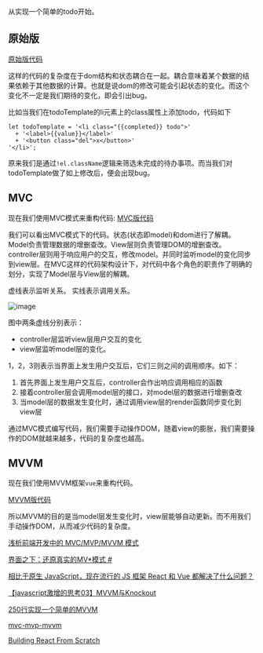 从实现一个简单的todo开始。

## 原始版
[原始版代码](./vanillajs/index.html)

这样的代码的复杂度在于dom结构和状态耦合在一起。耦合意味着某个数据的结果依赖于其他数据的计算。也就是说dom的修改可能会引起状态的变化。而这个变化不一定是我们期待的变化，即会引出bug。

比如当我们在todoTemplate的li元素上的class属性上添加todo，代码如下
```
let todoTemplate = '<li class="{{completed}} todo">' 
  + '<label>{{value}}</label>' 
  + '<button class="del">x</button>'
'</li>';
```

原来我们是通过`!el.className`逻辑来筛选未完成的待办事项。而当我们对todoTemplate做了如上修改后，便会出现bug。

## MVC

现在我们使用MVC模式来重构代码:
[MVC版代码](./MVC/MVC.html)


我们可以看出MVC模式下的代码。状态(状态即model)和dom进行了解耦。
Model负责管理数据的增删查改。View层则负责管理DOM的增删查改。controller层则用于响应用户的交互，修改model。并同时监听model的变化同步到view层。在MVC这样的代码架构设计下，对代码中各个角色的职责作了明确的划分，实现了Model层与View层的解耦。

虚线表示监听关系。
实线表示调用关系。

![image](https://user-images.githubusercontent.com/12481194/109470787-d9151a80-7aaa-11eb-8df7-06216622cda8.png)


图中两条虚线分别表示：
+ controller层监听view层用户交互的变化
+ view层监听model层的变化。

1，2，3则表示当界面上发生用户交互后，它们三则之间的调用顺序。如下：

1. 首先界面上发生用户交互后，controller会作出响应调用相应的函数
2. 接着controller层会调用model层的接口，对model层的数据进行增删查改
3. 当model层的数据发生变化时，通过调用view层的render函数同步变化到view层

通过MVC模式编写代码，我们需要手动操作DOM，随着view的膨胀，我们需要操作的DOM就越来越多，代码的复杂度也越高。

## MVVM
现在我们使用MVVM框架`vue`来重构代码。

[MVVM版代码](./MVVM/mvvm.html)

所以MVVM的目的是当model层发生变化时，view层能够自动更新。而不用我们手动操作DOM，从而减少代码的复杂度。



[浅析前端开发中的 MVC/MVP/MVVM 模式
](https://juejin.cn/post/6844903480126078989)

[界面之下：还原真实的MV*模式 #](https://github.com/livoras/blog/issues/11)

[相比于原生 JavaScript，现在流行的 JS 框架 React 和 Vue 都解决了什么问题？
](https://www.zhihu.com/question/358226500)

[【javascript激增的思考03】MVVM与Knockout
](https://www.cnblogs.com/yexiaochai/p/3148382.html)

[250行实现一个简单的MVVM
](https://zhuanlan.zhihu.com/p/24475845)

[mvc-mvp-mvvm
](https://github.com/shuizhubocai/mvc-mvp-mvvm)

[Building React From Scratch
](https://github.com/zpao/building-react-from-scratch)